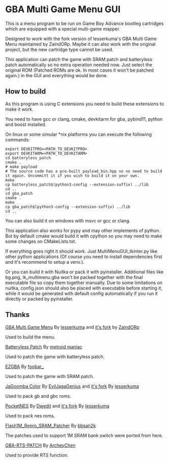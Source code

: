 # GBA Multi Game Menu  GUI

This is a menu program to be run on Game Boy Advance bootleg cartridges which are equipped with a special multi-game
mapper.

Designed to work with the fork version of lesserkuma's GBA Multi Game Menu maintained by ZaindORp. Maybe it can also work with the original project, but the new cartridge type cannot be used.

This application can patch the game with SRAM patch and batteryless patch automatically so no extra operation needed
now. Just select the original ROM (Patched ROMs are ok. In most cases it won't be patched again.) in the GUI and
everything would be done.

## How to build

As this program is using C extensions you need to build these extensions to make it work.

You need to have gcc or clang, cmake, devkitarm for gba, pybind11, python and boost installed.

On linux or some simular *nix platforms you can execute the following commands:

```shell
export DEVKITPRO=<PATH_TO_DEVKITPRO>
export DEVKITARM=<PATH_TO_DEVKITARM>
cd batteryless_patch
cmake .
# make payload
# The source code has a pre-built payload_bin.hpp so no need to build it again. Uncommitt it if you wish to build it on your own.
make
cp batteryless_patch$(python3-config --extension-suffix) ../lib
cd ..
cd gba_patch
cmake .
make
cp gba_patch$(python3-config --extension-suffix) ../lib
cd ..
```

You can also build it on windows with msvc or gcc or clang.

This application also works for pypy and may other implements of python. But by default cmake would build it with
cpython so you may need to make some changes on CMakeLists.txt.

If everything goes right it should work. Just MultiMenuGUI_tkinter.py like other python applications (Of course you need
to install dependencies first and it's recommend to setup a venv.).

Or you can build it with Nuitka or pack it with pyinstaller. Additional files like bg.png, lk_multimenu.gba won't be
packed together with the final executable file so copy them together manually. Due to some limitations on nuitka,
config.json should also be placed with executable before starting it, while it would be generated with default config
automatically if you run it directly or packed by pyinstaller.

## Thanks

[GBA Multi Game Menu](https://github.com/lesserkuma/GBA_MultiMenu) By [lesserkuma](https://github.com/lesserkuma) and [it's fork](https://github.com/orzgithub/GBA_MultiMenu_extended) by [ZaindORp](https://github.com/orzgithub)

Used to build the menu.

[Batteryless Patch](https://github.com/metroid-maniac/gba-auto-batteryless-patcher)
By [metroid maniac](https://github.com/metroid-maniac)

Used to patch the game with batteryless patch.

[EZGBA](https://gbatemp.net/threads/release-ezgba-v0-1-0a-an-ez4-compatible-rom-patcher.395464/)
By [foobar_](https://gbatemp.net/members/foobar_.347556/)

Used to patch the game with SRAM patch.

[JaGoomba Color](https://github.com/EvilJagaGenius/jagoombacolor) By [EvilJagaGenius](https://github.com/EvilJagaGenius)
and [it's fork](https://github.com/lesserkuma/jagoombacolor) By [lesserkuma](https://github.com/lesserkuma)

Used to pack gb and gbc roms.

[PocketNES](https://github.com/Dwedit/PocketNES) By [Dwedit](https://github.com/Dwedit)
and [it's fork](https://github.com/lesserkuma/PocketNES) By [lesserkuma](https://github.com/lesserkuma)

Used to pack nes roms.

[Flash1M_Repro_SRAM_Patcher](https://github.com/bbsan2k/Flash1M_Repro_SRAM_Patcher) By [bbsan2k](https://github.com/bbsan2k)

The patches used to support 1M SRAM bank switch were ported from here.

[GBA-RTS-PATCH](https://github.com/ArcheyChen/GBA-RTS-PATCH) By [ArcheyChen](https://github.com/ArcheyChen)

Used to provide RTS function. 